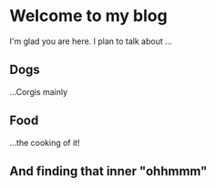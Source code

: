 # Welcome to my blog

I'm glad you are here. I plan to talk about ...

## Dogs
...Corgis mainly

## Food
...the cooking of it!

## And finding that inner "ohhmmm"
